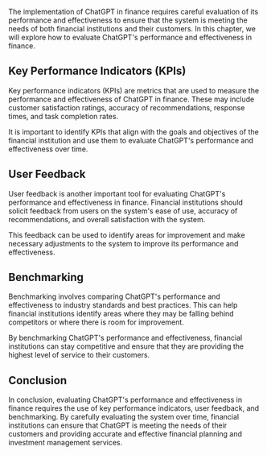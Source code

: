 

The implementation of ChatGPT in finance requires careful evaluation of its performance and effectiveness to ensure that the system is meeting the needs of both financial institutions and their customers. In this chapter, we will explore how to evaluate ChatGPT's performance and effectiveness in finance.

Key Performance Indicators (KPIs)
---------------------------------

Key performance indicators (KPIs) are metrics that are used to measure the performance and effectiveness of ChatGPT in finance. These may include customer satisfaction ratings, accuracy of recommendations, response times, and task completion rates.

It is important to identify KPIs that align with the goals and objectives of the financial institution and use them to evaluate ChatGPT's performance and effectiveness over time.

User Feedback
-------------

User feedback is another important tool for evaluating ChatGPT's performance and effectiveness in finance. Financial institutions should solicit feedback from users on the system's ease of use, accuracy of recommendations, and overall satisfaction with the system.

This feedback can be used to identify areas for improvement and make necessary adjustments to the system to improve its performance and effectiveness.

Benchmarking
------------

Benchmarking involves comparing ChatGPT's performance and effectiveness to industry standards and best practices. This can help financial institutions identify areas where they may be falling behind competitors or where there is room for improvement.

By benchmarking ChatGPT's performance and effectiveness, financial institutions can stay competitive and ensure that they are providing the highest level of service to their customers.

Conclusion
----------

In conclusion, evaluating ChatGPT's performance and effectiveness in finance requires the use of key performance indicators, user feedback, and benchmarking. By carefully evaluating the system over time, financial institutions can ensure that ChatGPT is meeting the needs of their customers and providing accurate and effective financial planning and investment management services.
